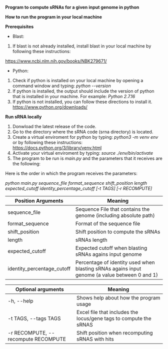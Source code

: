 **Program to compute sRNAs for a given input genome in python**


**How to run the program in your local machine**
  
**Prerequisites**
 
- Blast:
1. If blast is not already installed, install blast in your local machine by following these instructions:

https://www.ncbi.nlm.nih.gov/books/NBK279671/

- Python:

1. Check if python is installed on your local machine by opening a command window and typing: *python --version*
2. If python is installed, the output should include the version of python that is installed in your machine. For example: *Python 2.7.16*
3. If python is not installed, you can follow these directions to install it. 
https://www.python.org/downloads/


**Run sRNA locally**
  
 1. Donwload the latest release of the code.
 2. Go to the directory where the sRNA code (srna directory) is located.
 4. Create a virtual enviroment for python by typing: 
    *python3 -m venv env*
    or by following these instructions: https://docs.python.org/3/library/venv.html
 4. Activate your virtual enviroment by typing:
    *source ./env/bin/activate*
 5. The program to be run is *main.py* and the parameters that it receives are the following:

Here is the order in which the program receives the parameters:

*python main.py  sequence_file format_sequence shift_position length expected_cutoff identity_percentage_cutoff [-t TAGS] [-r RECOMPUTE]*

Position Arguments | Meaning 
-------------------|---------
  sequence_file         | Sequence File that contains the genome (including absolute path)
  format_sequence       | Format of the sequence file
  shift_position        | Shift position to compute the sRNAs
  length                | sRNAs length
  expected_cutoff       | Expected cutoff when blasting sRNAs agains input genome
  identity_percentage_cutoff |Percentage of identity used when blasting sRNAs agains input genome (a value between 0 and 1)

Optional arguments | Meaning
------------------ | -------
  -h, --help       |    Shows help about how the program usage
  -t TAGS, --tags TAGS  | Excel file that includes the locus/gene tags to compute the sRNAS
  -r RECOMPUTE, --recompute RECOMPUTE | Shift position when recomputing sRNAS with hits





